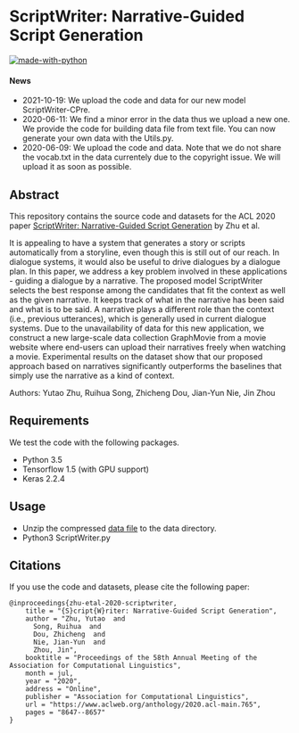 # ScriptWriter: Narrative-Guided Script Generation

[![made-with-python](https://img.shields.io/badge/Made%20with-Python-red.svg)](#python)

#### News
- 2021-10-19: We upload the code and data for our new model ScriptWriter-CPre. 
- 2020-06-11: We find a minor error in the data thus we upload a new one. We provide the code for building data file from text file. You can now generate your own data with the Utils.py.
- 2020-06-09: We upload the code and data. Note that we do not share the vocab.txt in the data currentely due to the copyright issue. We will upload it as soon as possible.

## Abstract
This repository contains the source code and datasets for the ACL 2020 paper [ScriptWriter: Narrative-Guided Script Generation](https://www.aclweb.org/anthology/2020.acl-main.765.pdf) by Zhu et al. <br>

It is appealing to have a system that generates a story or scripts automatically from a storyline, even though this is still out of our reach. In dialogue systems, it would also be useful to drive dialogues by a dialogue plan. In this paper, we address a key problem involved in these applications - guiding a dialogue by a narrative. The proposed model ScriptWriter selects the best response among the candidates that fit the context as well as the given narrative. It keeps track of what in the narrative has been said and what is to be said. A narrative plays a different role than the context (i.e., previous utterances), which is generally used in current dialogue systems. Due to the unavailability of data for this new application, we construct a new large-scale data collection GraphMovie from a movie website where end-users can upload their narratives freely when watching a movie. Experimental results on the dataset show that our proposed approach based on narratives significantly outperforms the baselines that simply use the narrative as a kind of context.

Authors: Yutao Zhu, Ruihua Song, Zhicheng Dou, Jian-Yun Nie, Jin Zhou

## Requirements
We test the code with the following packages. <br>
- Python 3.5 <br>
- Tensorflow 1.5 (with GPU support)<br>
- Keras 2.2.4 <br>

## Usage
- Unzip the compressed [data file](https://drive.google.com/file/d/1l7DoWeWmJyhAhq74RItV4w6jbpstoZ74/view?usp=sharing) to the data directory. <br>
- Python3 ScriptWriter.py

## Citations
If you use the code and datasets, please cite the following paper:  
```
@inproceedings{zhu-etal-2020-scriptwriter,
    title = "{S}cript{W}riter: Narrative-Guided Script Generation",
    author = "Zhu, Yutao  and
      Song, Ruihua  and
      Dou, Zhicheng  and
      Nie, Jian-Yun  and
      Zhou, Jin",
    booktitle = "Proceedings of the 58th Annual Meeting of the Association for Computational Linguistics",
    month = jul,
    year = "2020",
    address = "Online",
    publisher = "Association for Computational Linguistics",
    url = "https://www.aclweb.org/anthology/2020.acl-main.765",
    pages = "8647--8657"
}
```
